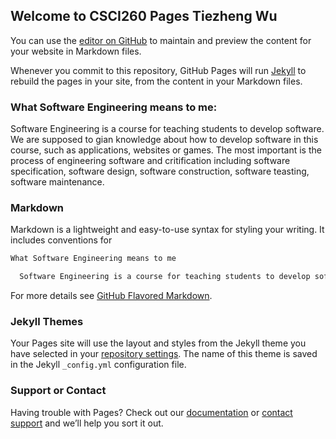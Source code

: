 ## Welcome to CSCI260 Pages Tiezheng Wu

You can use the [editor on GitHub](https://github.com/Aixinjuluo/Aixinjuluo.github.io/edit/master/index.md) to maintain and preview the content for your website in Markdown files.

Whenever you commit to this repository, GitHub Pages will run [Jekyll](https://jekyllrb.com/) to rebuild the pages in your site, from the content in your Markdown files.

### What Software Engineering means to me:

  Software Engineering is a course for teaching students to develop software. We are supposed to gian knowledge about how to develop software in this course, such as applications, websites or games. The most important is the process of engineering software and critification including software specification, software design, software construction, software teasting, software maintenance. 

### Markdown

Markdown is a lightweight and easy-to-use syntax for styling your writing. It includes conventions for

```markdown
What Software Engineering means to me

  Software Engineering is a course for teaching students to develop software. We are supposed to gian knowledge about how to develop software in this course, such as applications, websites or games. The most important is the process of engineering software and critification including software specification, software design, software construction, software teasting, software maintenance. 


```

For more details see [GitHub Flavored Markdown](https://guides.github.com/features/mastering-markdown/).

### Jekyll Themes

Your Pages site will use the layout and styles from the Jekyll theme you have selected in your [repository settings](https://github.com/Aixinjuluo/Aixinjuluo.github.io/settings). The name of this theme is saved in the Jekyll `_config.yml` configuration file.

### Support or Contact

Having trouble with Pages? Check out our [documentation](https://help.github.com/categories/github-pages-basics/) or [contact support](https://github.com/contact) and we’ll help you sort it out.
